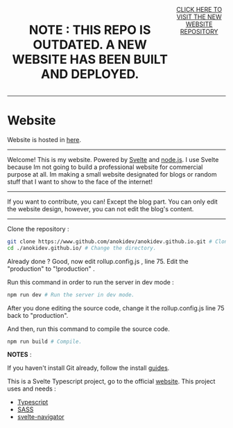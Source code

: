 <div style="justify-content : center; display : flex;" align="center">
  <h1>NOTE : THIS REPO IS OUTDATED. A NEW WEBSITE HAS BEEN BUILT AND DEPLOYED.</h1>
  <a href="https://www.github.com/anokidev/website">CLICK HERE TO VISIT THE NEW WEBSITE REPOSITORY</a>
 
</div>

---------------------------------------------------------

# Website

Website is hosted in [here](https://anokidev.github.io).

---------------------------------------------------------

Welcome! This is my website. Powered by [Svelte](https://www.svelte.dev) 
and [node.js](https://www.nodejs.org). I use Svelte because 
Im not going to build a professional website for commercial 
purpose at all. Im making a small website designated for 
blogs or random stuff that I want to show to the face of 
the internet!

---------------------------------------------------------

If you want to contribute, you can! Except the blog part.
You can only edit the website design, however, you can not
edit the blog's content.

---------------------------------------------------------

Clone the repository :

```zsh
git clone https://www.github.com/anokidev/anokidev.github.io.git # Clone the repo.
cd ./anokidev.github.io/ # Change the directory.
```

Already done ? Good, now edit rollup.config.js , line 75.
Edit the "production" to "!production" .

Run this command in order to run the server in dev mode :

```zsh
npm run dev # Run the server in dev mode.
```

After you done editing the source code, change it the
rollup.config.js line 75 back to "production".

And then, run this command to compile the source code.

```zsh
npm run build # Compile.
```

**NOTES** :

If you haven't install Git already, follow the install [guides](https://www.git-scm.com/downloads).

This is a Svelte Typescript project, go to the official [website](https://www.svelte.dev).
This project uses and needs : 

- [Typescript](https://www.typescriptlang.org)
- [SASS](https://www.sass-lang.com)
- [svelte-navigator](https://www.github.com/mefechoel/svelte-navigator)
